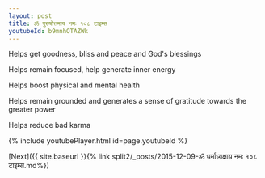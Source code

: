 ```yaml
---
layout: post
title: ॐ पुरुषोत्तमाय नमः १०८ टाइम्स
youtubeId: b9mnhOTAZWk
---
```

 
 
Helps get goodness, bliss and peace and God's blessings
 
Helps remain focused, help generate inner energy 
 
Helps boost physical and mental health 
 
Helps remain grounded and generates a sense of gratitude towards the greater power 
 
Helps reduce bad karma
 
 
 
 


{% include youtubePlayer.html id=page.youtubeId %}
 
[Next]({{ site.baseurl }}{% link  split2/_posts/2015-12-09-ॐ धर्माध्यक्षाय नमः १०८ टाइम्स.md%})
 
